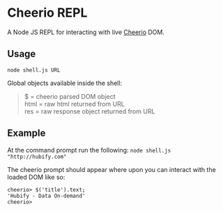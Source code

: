 Cheerio REPL
============

A Node JS REPL for interacting with live [Cheerio](https://github.com/MatthewMueller/cheerio) DOM.

Usage
-----

`node shell.js URL`

Global objects available inside the shell:
>  $ = cheerio parsed DOM object  
>	html = raw html returned from URL  
>	res = raw response object returned from URL  

Example
-------

At the command prompt run the following:
`node shell.js "http://hubify.com"`

The cheerio prompt should appear where upon you can interact with the loaded DOM like so:
```
cheerio> $('title').text;
'Hubify - Data On-demand'
cheerio>
```

